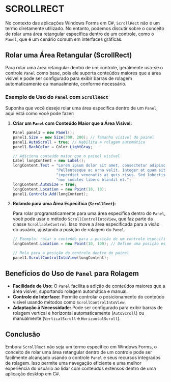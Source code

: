 # SCROLLRECT
No contexto das aplicações Windows Forms em C#, `ScrollRect` não é um termo diretamente utilizado. No entanto, podemos discutir sobre o conceito de rolar uma área retangular específica dentro de um controle, como o `Panel`, que é um cenário comum em interfaces gráficas.

## Rolar uma Área Retangular (ScrollRect)
Para rolar uma área retangular dentro de um controle, geralmente usa-se o controle `Panel` como base, pois ele suporta conteúdos maiores que a área visível e pode ser configurado para exibir barras de rolagem automaticamente ou manualmente, conforme necessário.

### Exemplo de Uso do `Panel` com `ScrollRect`
Suponha que você deseje rolar uma área específica dentro de um `Panel`, aqui está como você pode fazer:

1. **Criar um `Panel` com Conteúdo Maior que a Área Visível:**

   ```csharp
   Panel panel1 = new Panel();
   panel1.Size = new Size(300, 200); // Tamanho visível do painel
   panel1.AutoScroll = true; // Habilita a rolagem automática
   panel1.BackColor = Color.LightGray;

   // Adiciona conteúdo maior que o painel visível
   Label longContent = new Label();
   longContent.Text = "Lorem ipsum dolor sit amet, consectetur adipiscing elit. " +
                      "Pellentesque ac urna velit. Integer at quam sit amet erat " +
                      "imperdiet venenatis at quis risus. Sed lobortis aliquam risus, " +
                      "non sodales libero blandit et.";
   longContent.AutoSize = true;
   longContent.Location = new Point(10, 10);
   panel1.Controls.Add(longContent);
   ```

2. **Rolando para uma Área Específica (`ScrollRect`):**

   Para rolar programaticamente para uma área específica dentro do `Panel`, você pode usar o método `ScrollControlIntoView`, que faz parte da classe `ScrollableControl`. Isso move a área especificada para a visão do usuário, ajustando a posição de rolagem do `Panel`.

   ```csharp
   // Exemplo: rolar o conteúdo para a posição de um controle específico dentro do painel
   longContent.Location = new Point(10, 100); // Define uma posição específica no conteúdo

   // Rola para a posição do controle dentro do painel
   panel1.ScrollControlIntoView(longContent);
   ```

## Benefícios do Uso de `Panel` para Rolagem
- **Facilidade de Uso:** O `Panel` facilita a adição de conteúdos maiores que a área visível, suportando rolagem automática e manual.
- **Controle de Interface:** Permite controlar o posicionamento do conteúdo visível usando métodos como `ScrollControlIntoView`.
- **Adaptação à Necessidade:** Pode ser configurado para exibir barras de rolagem vertical e horizontal automaticamente (`AutoScroll`) ou manualmente (`VerticalScroll` e `HorizontalScroll`).

## Conclusão
Embora `ScrollRect` não seja um termo específico em Windows Forms, o conceito de rolar uma área retangular dentro de um controle pode ser facilmente alcançado usando o controle `Panel` e seus recursos integrados de rolagem. Isso permite uma navegação eficiente e uma melhor experiência do usuário ao lidar com conteúdos extensos dentro de uma aplicação desktop em C#.
